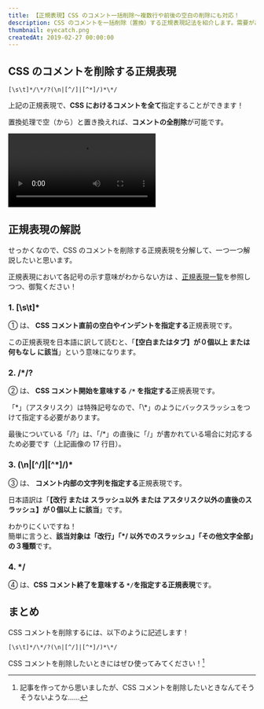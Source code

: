 ```yaml
---
title: 【正規表現】CSS のコメント一括削除～複数行や前後の空白の削除にも対応！
description: CSS のコメントを一括削除（置換）する正規表現記法を紹介します。需要があるのかわかりませんが……。
thumbnail: eyecatch.png
createdAt: 2019-02-27 00:00:00
---
```


## CSS のコメントを削除する正規表現

```regexp
[\s\t]*/\*/?(\n|[^/]|[^*]/)*\*/
```

上記の正規表現で、<span class="marker-red">**CSS におけるコメントを全て**</span>指定することができます！

置換処理で空（から）と置き換えれば、<span class="marker-blue">**コメントの全削除**</span>が可能です。

<video autoplay loop src="/assets/web/css/regexp-delete-css-comment/delete-css-comment-on-vscode.mp4"></video>

## 正規表現の解説

せっかくなので、CSS のコメントを削除する正規表現を分解して、一つ一つ解説したいと思います。

<img-in-post src="regexp-delete-css-block-separate.png" alt="CSSコメント削除～正規表現ブロック分け" ></img-in-post>

正規表現において各記号の示す意味がわからない方は 、[正規表現一覧](https://gimite.net/help/devas-ja/all_regex.html)を参照しつつ、御覧ください！

### 1. [\s\t]\*

<img-in-post src="regexp-delete-css-block-separate.png" alt="CSSコメント削除～正規表現ブロック分け"></img-in-post>

① は、 <span class="marker-red">**CSS コメント直前の空白やインデントを指定する**</span>正規表現です。

この正規表現を日本語に訳して読むと、「<span class="marker-blue">**【空白またはタブ】が０個以上 または 何もなし に該当**</span>」という意味になります。

<img-in-post src="regexp-delete-css-block1.png" alt="CSSコメント削除～正規表現指定箇所1"></img-in-post>

### 2. /\*/?

<img-in-post src="regexp-delete-css-block-separate.png" alt="CSSコメント削除～正規表現ブロック分け"></img-in-post>

② は、 <span class="marker-red">**CSS コメント開始を意味する `/*` を指定する**</span>正規表現です。

<img-in-post src="regexp-delete-css-block2.png" alt="CSSコメント削除～正規表現指定箇所2"></img-in-post>

「\*」（アスタリスク）は特殊記号なので、「\\\*」のようにバックスラッシュをつけて指定する必要があります。

最後についている「/?」は、「/\*」の直後に「/」が書かれている場合に対応するため必要です（上記画像の 17 行目）。

### 3. (\n|[^/]|[^*]/)\*

<img-in-post src="regexp-delete-css-block-separate.png" alt="CSSコメント削除～正規表現ブロック分け"></img-in-post>

③ は、 <span class="marker-red">**コメント内部の文字列を指定する**</span>正規表現です。

<img-in-post src="regexp-delete-css-block3.png" alt="CSSコメント削除～正規表現指定箇所3"></img-in-post>

日本語訳は「**【改行 または スラッシュ以外 または アスタリスク以外の直後のスラッシュ】が０個以上 に該当**」です。

わかりにくいですね！<br>簡単に言うと、<span class="marker-blue">**該当対象は「改行」「\*/ 以外でのスラッシュ」「その他文字全部」の３種類**</span>です。

### 4. \*/

④ は、<span class="marker-red">**CSS コメント終了を意味する `*/`を指定する正規表現**</span>です。

<img-in-post src="regexp-delete-css-block4.png" alt="CSSコメント削除～正規表現指定箇所4"></img-in-post>

## まとめ

CSS コメントを削除するには、以下のように記述します！

```regexp
[\s\t]*/\*/?(\n|[^/]|[^*]/)*\*/
```

CSS コメントを削除したいときにはぜひ使ってみてください！[^1]

[^1]: 記事を作ってから思いましたが、CSS コメントを削除したいときなんてそうそうないような……
